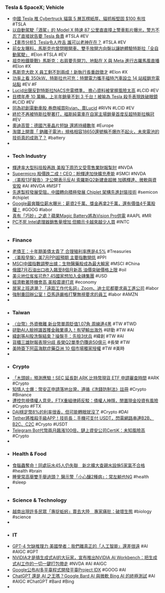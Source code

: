 ### Tesla & SpaceX; Vehicle
- [中國 Tesla 推 Cybertruck 貓窩 5 層瓦楞紙厚、貓抓板堅固 $100 有找](https://today.line.me/hk/v2/article/x2JaGQG) #TSLA
- [以自動駕駛「酒駕」的 Model X 時速 87 公里直直撞上警車影片曝光，警方不忍了直接狀告要 Tesla 負責](https://today.line.me/tw/v2/article/wJQkv8w) #TSLA #EV
- [【車市分析】Tesla令人咋舌 誰可以老神在在？](https://tw.sports.yahoo.com/news/車市分析-tesla令人咋舌-誰可以老神在在-051459938.html) #TSLA #EV
- [前女友曝料，馬斯克也曾閉眼開車、雙手放開方向盤以讓她體驗特斯拉「全自動駕駛」](https://www.techbang.com/posts/108696-ex-girlfriend-revealed-musk-once-closed-his-eyes-and-drove-to) #Elon #TSLA #EV
- [祖克柏鐵籠戰》馬斯克：右肩要先開刀、地點在 X 與 Meta 進行古羅馬風直播](https://www.blocktempo.com/musk-said-the-place-that-fight-with-zuckerberg-will-locate-in-italy/) #Elon #X
- [馬斯克大砍 X 員工剩不到兩成！新執行長重啟徵才](https://www.inside.com.tw/article/32462-x-rehire) #Elon #X
- [功率上看 350kW、特斯拉也可充：特爾電力攜手福特汽車設立 14 站經銷充電站點](https://www.ddcar.com.tw/article/36384) #EV #F
- [Lucid出聲反對特斯拉NACS充電標準， 擔心資料被掌握風險太高](https://www.techbang.com/posts/107886-lucid-spoke-out-against-teslas-nacs-charging-standards) #LCID #EV
- [目標年產 10 萬輛，上半年銷量不到 3 千台！被喻為 Tesla 殺手表現跌破眼鏡](https://today.line.me/tw/v2/article/Za1VKEe) #LCID #EV
- [同為初創電動車股 券商喊買Rivian、賣Lucid](https://news.cnyes.com/news/id/5287720) #RIVN #LCID #EV
- [終於不再被特斯拉壓著打，福斯純電車在自家主場銷量首度反超特斯拉稱冠](https://today.line.me/tw/v2/article/nXLvaND) #EV
- [奧迪高管：德國汽車晶片短缺 還將持續數年](https://news.cnyes.com/news/id/5286538) #Europe
- [淘寶上開賣「 鈉離子電池」規格相容18650還號稱不爆炸不起火，未來電池的技術真的成熟了？](https://www.techbang.com/posts/108531-future-battery-taobao-opens-for-sale-how-did-sodium-battery) #battery
-
- ### Tech Industry
- [輝達率大型科技股再跌 美股下周恐又受零售業財報掣肘](https://money.udn.com/money/story/5599/7365183) #NVDA
- [Supermicro 股價跌二成！CEO：盼輝達加快擴充產能](https://technews.tw/2023/08/10/supermicro-ceo-nvidia/) #SMCI #NVDA
- [〈美股13F報告〉才公開表示反AI 索羅斯Q2新建倉超微 加碼輝達、微軟與資安股](https://m.cnyes.com/news/id/5287725) #AI #NVDA #MSFT
- [先進製程發展受阻，中國轉向積極發展 Chiplet 架構先進封裝技術](https://technews.tw/2023/08/11/china-turns-to-actively-develop-chiplet-architecture-advanced-packaging-technology/) #semicon #chiplet
- [Google最爽職位薪水曝光：薪資2千萬、獎金再拿2千萬，還有價值4千萬股權！](https://www.bnext.com.tw/article/76345/google-salary) #GOOG #labor
- [真有「巧妙」之處？蘋果Magic Battery將為Vision Pro供電](https://www.technice.com.tw/issues/metaverse/63052/) #AAPL #MR
- [PC不死 Intel處理器銷售量增加 但顯示卡越來越少人買](https://news.xfastest.com/others/131120/pc-cpu-gpu/) #INTC
-
- ### Finance
- [老債王：十年期美債太貴了 合理殖利率應是4.5%](https://m.cnyes.com/news/id/5287703) #Treasuries
- [〈美股早盤〉美7月PPI超預期 主要指數開低](https://m.cnyes.com/news/id/5287255) #PPI
- [MSCI中國指數調整出爐：生物醫藥股成為最大輸家](https://m.cnyes.com/news/id/5286556) #MSCI #China
- [俄國7月石油出口收入飆至8個月新高 油價突破價格上限](https://news.cnyes.com/news/id/5287401) #oil
- [美元地位岌岌可危? 45國家想加入金磚集團](https://ctee.com.tw/news/global/920149.html) #USD
- [經濟軟著陸機會高 美股震盪打底](https://money.udn.com/money/story/5618/7365263) #economy
- [居家上班退潮？「遠距工作代名詞」Zoom、迪士尼都要求員工進公司](https://www.gvm.com.tw/article/105271) #labor
- [強制重回辦公室！亞馬遜嚴格打擊無視要求的員工](https://technews.tw/2023/08/12/amazon-office/) #labor #AMZN
-
- ### Taiwan
- [〈台幣〉外資撤離 新台幣單周貶值1.07角 周線連4黑](https://m.cnyes.com/news/id/5287199) #TW #TWD
- [研勤AI人臉辨識首獲金融業導入！有望輸出海外](https://m.cnyes.com/news/id/5287483) #研勤 #TW #AI
- [緯創等AI股洗盤結束？操盤手：先撿3伏兵](https://ctee.com.tw/news/stocks/919525.html) #緯創 #TW #AI
- [貨櫃三雄財報表現分歧 長榮Q2單季仍賺逾50億元](https://m.cnyes.com/news/id/5287403) #長榮 #TW
- [美時簽下阿茲海默症藥亞洲 10 個市場獨家授權](https://technews.tw/2023/08/11/adlarity/) #TW #美時
-
- ### Crypto
- [「木頭姐」預測應驗！SEC 延長對 ARK 比特幣現貨 ETF 申請審查時間](https://blockcast.it/2023/08/12/us-sec-pushed-ark-21shares-bitcoin-etf-application-decision/) #ARK #Crypto
- [知情人士爆：幣安正申請落地台灣，遵循《洗錢防制法》註冊](https://www.blocktempo.com/people-exploded-binance-is-applying-to-land-in-taiwan/) #Crypto #Binance
- [遭控忽視債權人意見，FTX重組律師反駁：債權人神隱，閒置現金投資有風險](https://abmedia.io/ftx-fires-back-at-creditors) #Crypto #FTX
- [DAI穩定幣8%的利率很香，但可能轉眼就沒了](https://www.blocktempo.com/edsr-of-makerdao-dai-depositing-will-end-soon/) #Crypto #DAI
- [Tether將推殺手級APP！技術長：手機可支付 USDT，閃電網路串連B2B、B2C、C2C](https://www.blocktempo.com/tether-announced-mobile-app-for-usdt-that-support-btc-lightning-network/) #Crypto #USDT
- [Telegram Bot代幣兩月飆漲100倍，鏈上資安公司CertiK：未知風險高](https://abmedia.io/telegram-bots-token-price-surge-safety-worry) #Crypto
-
- ### Health & Food
- [食腦蟲奪命！同處玩水45人仍失聯　新北擴大查親水設施5家氯不合格](https://today.line.me/tw/v2/article/Za109gj) #health #brain
- [睡覺常高舉雙手舉過頭？ 醫示警「小心釀2種病」：常左躺也NG](https://today.line.me/tw/v2/article/yzXQgry) #health #sleep
-
- ### Science & Technology
- [越南出現許多民眾「專捉蚯蚓」賣去大陸　專家痛批：破壞生態](https://today.line.me/tw/v2/article/LXM0r3a) #biology #science
-
- ### IT
- [GPT-4 欠缺推理力 美國學者：我們離真正的「人工智能」還差很遠](https://unwire.hk/2023/08/11/gpt4-no-inference/fun-tech/) #AI #AIGC #GPT
- [NVIDIA才是搞生成式AI的大玩家，宣布推出NVIDIA AI Workbench：把生成式AI工作的一切一鍵打包帶走](https://www.techbang.com/posts/108700-nvidia-is-the-big-player-in-generative-ai-announcing-the) #NVDA #AI #AIGC
- [Google公布AI多平臺程式開發平臺Project IDX](https://www.ithome.com.tw/news/158215) #GOOG #AI
- [ChatGPT 還是 AI 之王嗎？Google Bard AI 與微軟 Bing AI 的終極測試](https://pansci.asia/archives/368452) #AI #AIGC #ChatGPT #Bard #Bing
-